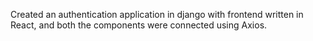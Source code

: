 Created an authentication application in django with frontend written in React, and both the components were connected using Axios.
